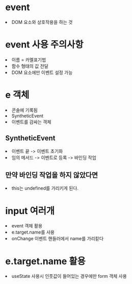 # event

<li>DOM 요소와 상호작용을 하는 것</li>

# event 사용 주의사항

<li>이름 = 카멜표기법</li>
<li>함수 형태의 값 전달</li>
<li>DOM 요소에만 이벤트 설정 가능</li>

# e 객체

<li>콘솔에 기록됨</li>
<li>SyntheticEvent</li>
<li>이벤트를 감싸는 객체</li>

## SyntheticEvent

<li>이벤트 끝 -> 이벤트 초기화</li>
<li>임의 메서드 -> 이벤트로 등록 -> 바인딩 작업</li>

## 만약 바인딩 작업을 하지 않았다면

<li>this는 undefined를 가리키게 된다.</li>

# input 여러개

<li>event 객체 활용</li>
<li>e.target.name를 사용</li>
<li>onChange 이벤트 핸들러에서 name를 가리킽다</li>

# e.target.name 활용

<li>useState 사용시 인풋값이 들어있는 경우에만 form 객체 사용</li>
